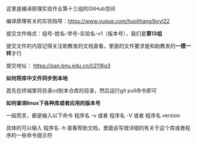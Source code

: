 这里是编译原理实验作业第十三组的GitHub空间

编译原理有关的实验指导：https://www.yuque.com/huolihang/byyl22

提交文件格式：组号-姓名-学号-实验名-v1（版本号），我们是**第13组**

提交文件的内容记得关注助教发的文档查看，里面的文件要求是和助教发的**一模一样**才行

提交地址： https://pan.bnu.edu.cn/l/211Kq3

**如何将库中文件同步到本地**

首先在终端里将目录cd到本仓库的目录，然后运行git pull命令即可

**如何查询linux下各种库或者应用的版本号**

一般而言，都是输入以下命令 程序名 -v 或者 程序名 -V 或者 程序名 version

具体的可以输入 程序名 -h 查看帮助文档，里面会写很详细的有关于这个库或者程序的一些命令提示符
